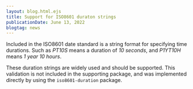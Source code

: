 ```yaml
---
layout: blog.html.ejs
title: Support for ISO8601 duraton strings
publicationDate: June 13, 2022
blogtag: news
---
```


Included in the ISO8601 date standard is a string format for specifying time durations.  Such as _PT10S_ means a duration of _10 seconds_, and _P1YT10H_ means _1 year 10 hours_.

These duration strings are widely used and should be supported.  This validation is not included in the supporting package, and was implemented directly by using the `iso8601-duration` package.


